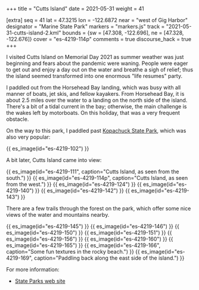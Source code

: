+++
title = "Cutts Island"
date = 2021-05-31
weight = 41

[extra]
seq = 41
lat = 47.3215
lon = -122.6872
near = "west of Gig Harbor"
designator = "Marine State Park"
markers = "markers.js"
track = "2021-05-31-cutts-island-2.kml"
bounds = {sw = [47.308, -122.696], ne = [47.328, -122.676]}
cover = "es-4219-114p"
comments = true
discourse_hack = true
+++

I visited Cutts Island on Memorial Day 2021 as summer weather was just beginning and fears about the pandemic were waning. People were eager to get out and enjoy a day out on the water and breathe a sigh of relief; thus the island seemed transformed into one enormous "life resumes" party.

<!-- more -->

I paddled out from the Horsehead Bay landing, which was busy with all manner of boats, jet skis, and fellow kayakers. From Horsehead Bay, it is about 2.5 miles over the water to a landing on the north side of the island. There's a bit of a tidal current in the bay; otherwise, the main challenge is the wakes left by motorboats. On this holiday, that was a very frequent obstacle.

On the way to this park, I paddled past [Kopachuck State Park](/kopachuck/), which was also very popular:

{{ es_image(id="es-4219-102") }}

A bit later, Cutts Island came into view:

{{ es_image(id="es-4219-111", caption="Cutts Island, as seen from the south.") }}
{{ es_image(id="es-4219-114p", caption="Cutts Island, as seen from the west.") }}
{{ es_image(id="es-4219-124") }}
{{ es_image(id="es-4219-140") }}
{{ es_image(id="es-4219-142") }}
{{ es_image(id="es-4219-143") }}

There are a few trails through the forest on the park, which offer some nice views of the water and mountains nearby.

{{ es_image(id="es-4219-145") }}
{{ es_image(id="es-4219-146") }}
{{ es_image(id="es-4219-150") }}
{{ es_image(id="es-4219-151") }}
{{ es_image(id="es-4219-156") }}
{{ es_image(id="es-4219-160") }}
{{ es_image(id="es-4219-165") }}
{{ es_image(id="es-4219-166", caption="Some fun textures in the rocky beach.") }}
{{ es_image(id="es-4219-169", caption="Paddling back along the east side of the island.") }}

For more information:

* [State Parks web site](https://parks.state.wa.us/494/Cutts-Island)
